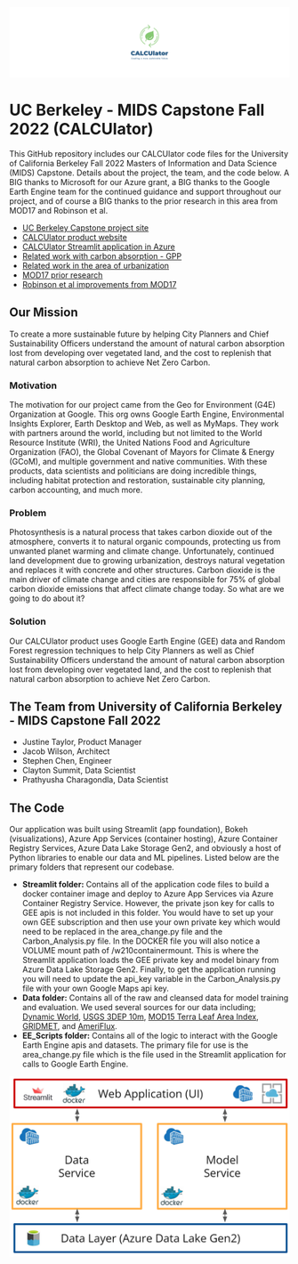 ![CALCUlator](https://github.com/justinetaylor/mids-w210-capstone/blob/main/CALCUlater_Hero_Image.png?raw=true)

# UC Berkeley - MIDS Capstone Fall 2022 (CALCUlator)
This GitHub repository includes our CALCUlator code files for the University of California Berkeley Fall 2022 Masters of Information and Data Science (MIDS) Capstone. Details about the project, the team, and the code below. A BIG thanks to Microsoft for our Azure grant, a BIG thanks to the Google Earth Engine team for the continued guidance and support throughout our project, and of course a BIG thanks to the prior research in this area from MOD17 and Robinson et al.
- [UC Berkeley Capstone project site](https://www.ischool.berkeley.edu/projects/2022/calculator-carbon-absorption-loss-continued-urbanization)
- [CALCUlator product website](https://codebeard.wixsite.com/ucb-calculator)
- [CALCUlator Streamlit application in Azure](https://carbon-web-app-ucb.azurewebsites.net/)
- [Related work with carbon absorption - GPP](https://zslpublications.onlinelibrary.wiley.com/doi/10.1002/rse2.74)
- [Related work in the area of urbanization](https://cbmjournal.biomedcentral.com/articles/10.1186/s13021-019-0128-6)
- [MOD17 prior research](http://www.ntsg.umt.edu/project/modis/mod17.php)
- [Robinson et al improvements from MOD17](https://zslpublications.onlinelibrary.wiley.com/doi/10.1002/rse2.74)

## Our Mission
To create a more sustainable future by helping City Planners and Chief Sustainability Officers understand the amount of natural carbon absorption lost from developing over vegetated land, and the cost to replenish that natural carbon absorption to achieve Net Zero Carbon.

### Motivation
The motivation for our project came from the Geo for Environment (G4E) Organization at Google. This org owns Google Earth Engine, Environmental Insights Explorer, Earth Desktop and Web, as well as MyMaps. They work with partners around the world, including but not limited to the World Resource Institute (WRI), the United Nations Food and Agriculture Organization (FAO), the Global Covenant of Mayors for Climate & Energy (GCoM), and multiple government and native communities. With these products, data scientists and politicians are doing incredible things, including habitat protection and restoration, sustainable city planning, carbon accounting, and much more.

### Problem
Photosynthesis is a natural process that takes carbon dioxide out of the atmosphere, converts it to natural organic compounds, protecting us from unwanted planet warming and climate change. Unfortunately, continued land development due to growing urbanization, destroys natural vegetation and replaces it with concrete and other structures. Carbon dioxide is the main driver of climate change and cities are responsible for 75% of global carbon dioxide emissions that affect climate change today. So what are we going to do about it?

### Solution
Our CALCUlator product uses Google Earth Engine (GEE) data and Random Forest regression techniques to help City Planners as well as Chief Sustainability Officers understand the amount of natural carbon absorption lost from developing over vegetated land, and the cost to replenish that natural carbon absorption to achieve Net Zero Carbon.

## The Team from University of California Berkeley - MIDS Capstone Fall 2022
- Justine Taylor, Product Manager
- Jacob Wilson, Architect
- Stephen Chen, Engineer
- Clayton Summit, Data Scientist
- Prathyusha Charagondla, Data Scientist

## The Code
Our application was built using Streamlit (app foundation), Bokeh (visualizations), Azure App Services (container hosting), Azure Container Registry Services, Azure Data Lake Storage Gen2, and obviously a host of Python libraries to enable our data and ML pipelines. Listed below are the primary folders that represent our codebase. 
- **Streamlit folder:** Contains all of the application code files to build a docker container image and deploy to Azure App Services via Azure Container Registry Service. However, the private json key for calls to GEE apis is not included in this folder. You would have to set up your own GEE subscription and then use your own private key which would need to be replaced in the area_change.py file and the Carbon_Analysis.py file. In the DOCKER file you will also notice a VOLUME mount path of /w210containermount. This is where the Streamlit application loads the GEE private key and model binary from Azure Data Lake Storage Gen2. Finally, to get the application running you will need to update the api_key variable in the Carbon_Analysis.py file with your own Google Maps api key. 
- **Data folder:** Contains all of the raw and cleansed data for model training and evaluation. We used several sources for our data including; [Dynamic World](https://developers.google.com/earth-engine/datasets/catalog/GOOGLE_DYNAMICWORLD_V1), [USGS 3DEP 10m](https://developers.google.com/earth-engine/datasets/catalog/USGS_3DEP_10m), [MOD15 Terra Leaf Area Index](https://developers.google.com/earth-engine/datasets/catalog/MODIS_061_MOD15A2H), [GRIDMET](https://developers.google.com/earth-engine/datasets/catalog/IDAHO_EPSCOR_GRIDMET), and [AmeriFlux](https://doi.org/10.17190/AMF/1671890).
- **EE_Scripts folder:** Contains all of the logic to interact with the Google Earth Engine apis and datasets. The primary file for use is the area_change.py file which is the file used in the Streamlit application for calls to Google Earth Engine. 

![CALCUlator Application Architecture](https://github.com/justinetaylor/mids-w210-capstone/blob/main/architecture.png?raw=true)
